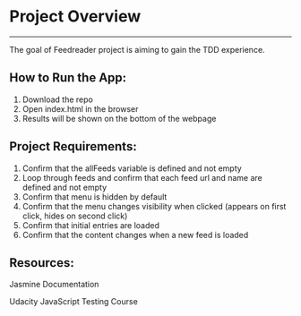 # Project Overview
---
The goal of Feedreader project is aiming to gain the TDD experience.

## How to Run the App:
1. Download the repo
2. Open index.html in the browser
3. Results will be shown on the bottom of the webpage

## Project Requirements:

1. Confirm that the allFeeds variable is defined and not empty
2. Loop through feeds and confirm that each feed url and name are defined and not empty
3. Confirm that menu is hidden by default
4. Confirm that the menu changes visibility when clicked (appears on first click, hides on second click)
5. Confirm that initial entries are loaded
6. Confirm that the content changes when a new feed is loaded

## Resources:

Jasmine Documentation

Udacity JavaScript Testing Course
